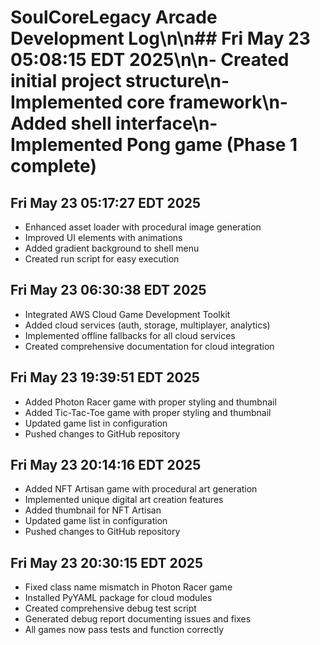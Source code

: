 # SoulCoreLegacy Arcade Development Log\n\n## Fri May 23 05:08:15 EDT 2025\n\n- Created initial project structure\n- Implemented core framework\n- Added shell interface\n- Implemented Pong game (Phase 1 complete)

## Fri May 23 05:17:27 EDT 2025

- Enhanced asset loader with procedural image generation
- Improved UI elements with animations
- Added gradient background to shell menu
- Created run script for easy execution

## Fri May 23 06:30:38 EDT 2025

- Integrated AWS Cloud Game Development Toolkit
- Added cloud services (auth, storage, multiplayer, analytics)
- Implemented offline fallbacks for all cloud services
- Created comprehensive documentation for cloud integration

## Fri May 23 19:39:51 EDT 2025

- Added Photon Racer game with proper styling and thumbnail
- Added Tic-Tac-Toe game with proper styling and thumbnail
- Updated game list in configuration
- Pushed changes to GitHub repository

## Fri May 23 20:14:16 EDT 2025

- Added NFT Artisan game with procedural art generation
- Implemented unique digital art creation features
- Added thumbnail for NFT Artisan
- Updated game list in configuration
- Pushed changes to GitHub repository

## Fri May 23 20:30:15 EDT 2025

- Fixed class name mismatch in Photon Racer game
- Installed PyYAML package for cloud modules
- Created comprehensive debug test script
- Generated debug report documenting issues and fixes
- All games now pass tests and function correctly
